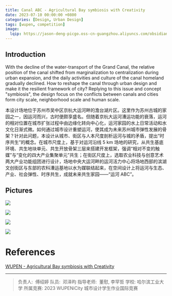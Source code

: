 ```yaml
---
title: Canal ABC - Agricultural Bay symbiosis with Creativity
date: 2023-07-10 00:00:00 +0800
categories: [Design, Urban Design]
tags: [wupen, competition] 
image:
  lqip: https://jason-deng-picgo.oss-cn-guangzhou.aliyuncs.com/obsidian/202404071743228.png
---
```


## Introduction

With the decline of the water-transport of the Grand Canal, the relative position of the canal shifted from marginalization to centralization during urban expansion, and the daily activities and culture of the canal homeland gradually declined. How to reshape the canal through urban design and make it the resilient framework of city? Replying to this issue and concept "symbiosis", the design focus on the conflicts between canals and cities form city scale, neighborhood scale and human scale.

本设计场地位于苏州市吴中区京杭大运河畔的澹台湖片区。这里作为苏州古城的家园之一，因运河而兴，古时便颇享盛名。但随着京杭大运河漕运功能的衰落，运河的相对位置在城市扩张过程中由边缘化转向中心化，运河家园的水上日常活动和水文化日渐式微。如何通过城市设计重塑运河，使其成为未来苏州城市弹性发展的骨架？针对此问题，本设计从城市、街区与人本尺度剖析运河与城的矛盾，提出“时序共生”的概念。在城市尺度上，基于对运河沿线 5 km 场地的研究，从共生基底环境、共生地块单元、共生开放骨架三层来搭建开发框架，强调“相对不变的触媒”与“变化的四大产业集聚单元”共生；在街区尺度上，选取农业科技与创意艺术两大产业功能组团进行设计，场地中央大运河畔的运河活力中心将场地西部的滨湖文创街区与东部的农科漕运基地以水为媒联结起来，在空间设计上将运河与生态、产业、社会弹性、时序共生，成就未来共生家园——“运河 ABC”。

## Pictures

![](http://wupen-image.oss-cn-shanghai.aliyuncs.com/2021_tzh_competition/1e9b8930-1ece-11ee-868f-6b4c733e7ed8.jpeg)

![](http://wupen-image.oss-cn-shanghai.aliyuncs.com/2021_tzh_competition/21289cb0-1ece-11ee-868f-6b4c733e7ed8.jpeg)

![](http://wupen-image.oss-cn-shanghai.aliyuncs.com/2021_tzh_competition/2386ff10-1ece-11ee-868f-6b4c733e7ed8.jpeg)

![](http://wupen-image.oss-cn-shanghai.aliyuncs.com/2021_tzh_competition/25e401e0-1ece-11ee-868f-6b4c733e7ed8.jpeg)

# References

[WUPEN - Agricultural Bay symbiosis with Creativity](http://www.wupen.org/competitions/66?type=work&entry=13281)

---

> 负责人:  傅绍婷
> 队员:  邓泽昀
> 指导老师:  董慰, 李罕哲
> 学校: 哈尔滨工业大学
> 所属竞赛: 2023 WUPENiCity 城市设计学生作业国际竞赛